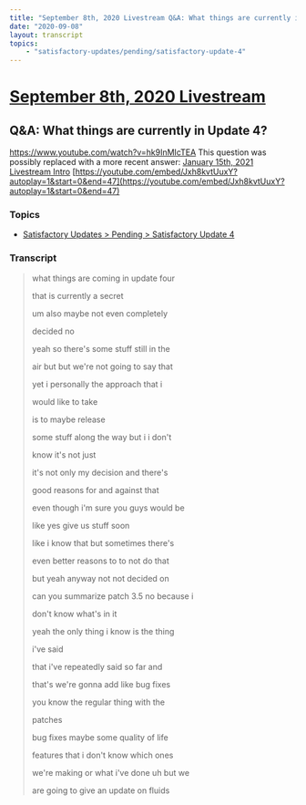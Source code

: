```yaml
---
title: "September 8th, 2020 Livestream Q&A: What things are currently in Update 4?"
date: "2020-09-08"
layout: transcript
topics:
    - "satisfactory-updates/pending/satisfactory-update-4"
---
```

# [September 8th, 2020 Livestream](../2020-09-08.md)
## Q&A: What things are currently in Update 4?
https://www.youtube.com/watch?v=hk9InMIcTEA
This question was possibly replaced with a more recent answer: [January 15th, 2021 Livestream Intro](./yt-Jxh8kvtUuxY,,46.3463.md) [https://youtube.com/embed/Jxh8kvtUuxY?autoplay=1&start=0&end=47](https://youtube.com/embed/Jxh8kvtUuxY?autoplay=1&start=0&end=47)


### Topics
* [Satisfactory Updates > Pending > Satisfactory Update 4](../topics/satisfactory-updates/pending/satisfactory-update-4.md)

### Transcript

> what things are coming in update four
>
> that is currently a secret
>
> um also maybe not even completely
>
> decided no
>
> yeah so there's some stuff still in the
>
> air but but we're not going to say that
>
> yet i personally the approach that i
>
> would like to take
>
> is to maybe release
>
> some stuff along the way but i i don't
>
> know it's not just
>
> it's not only my decision and there's
>
> good reasons for and against that
>
> even though i'm sure you guys would be
>
> like yes give us stuff soon
>
> like i know that but sometimes there's
>
> even better reasons to to not do that
>
> but yeah anyway not not decided on
>
> can you summarize patch 3.5 no because i
>
> don't know what's in it
>
> yeah the only thing i know is the thing
>
> i've said
>
> that i've repeatedly said so far and
>
> that's we're gonna add like bug fixes
>
> you know the regular thing with the
>
> patches
>
> bug fixes maybe some quality of life
>
> features that i don't know which ones
>
> we're making or what i've done uh but we
>
> are going to give an update on fluids

